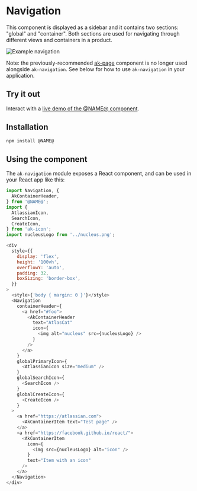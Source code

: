 # Navigation

This component is displayed as a sidebar and it contains two sections: "global" and "container". Both sections are used for navigating through different views and containers in a product.

![Example navigation](https://i.imgur.com/G3SusxW.gif)

Note: the previously-recommended [ak-page](https://www.npmjs.com/package/ak-page) component is no longer used alongside `ak-navigation`. See below for how to use `ak-navigation` in your application.

## Try it out

Interact with a [live demo of the @NAME@ component](https://aui-cdn.atlassian.com/atlaskit/stories/@NAME@/@VERSION@/).

## Installation

```sh
npm install @NAME@
```

## Using the component

The `ak-navigation` module exposes a React component, and can be used in your React app like this:

```js
import Navigation, {
  AkContainerHeader,
} from '@NAME@';
import {
  AtlassianIcon,
  SearchIcon,
  CreateIcon,
} from 'ak-icon';
import nucleusLogo from '../nucleus.png';

<div
  style={{
    display: 'flex',
    height: '100vh',
    overflowY: 'auto',
    padding: 32,
    boxSizing: 'border-box',
  }}
>
  <style>{'body { margin: 0 }'}</style>
  <Navigation
    containerHeader={
      <a href="#foo">
        <AkContainerHeader
          text="AtlasCat"
          icon={
            <img alt="nucleus" src={nucleusLogo} />
          }
        />
      </a>
    }
    globalPrimaryIcon={
      <AtlassianIcon size="medium" />
    }
    globalSearchIcon={
      <SearchIcon />
    }
    globalCreateIcon={
      <CreateIcon />
    }
  >
    <a href="https://atlassian.com">
      <AkContainerItem text="Test page" />
    </a>
    <a href="https://facebook.github.io/react/">
      <AkContainerItem
        icon={
          <img src={nucleusLogo} alt="icon" />
        }
        text="Item with an icon"
      />
    </a>
  </Navigation>
</div>
```

